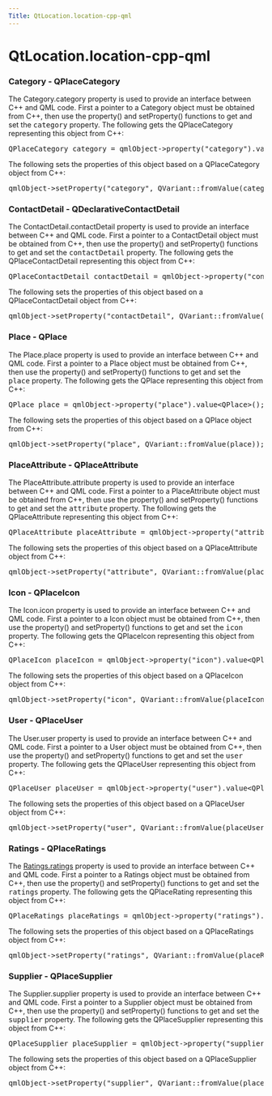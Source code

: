 ```yaml
---
Title: QtLocation.location-cpp-qml
---
```


# QtLocation.location-cpp-qml

<span class="subtitle"></span>
<!-- $$$location-cpp-qml.html-description -->
<h3>Category - QPlaceCategory</h3>
<p>The Category.category property is used to provide an interface between C++ and QML code. First a pointer to a Category object must be obtained from C++, then use the property() and setProperty() functions to get and set the <tt>category</tt> property. The following gets the QPlaceCategory representing this object from C++:</p>
<pre class="cpp"><span class="type">QPlaceCategory</span> category <span class="operator">=</span> qmlObject<span class="operator">-</span><span class="operator">&gt;</span>property(<span class="string">&quot;category&quot;</span>)<span class="operator">.</span>value<span class="operator">&lt;</span><span class="type">QPlaceCategory</span><span class="operator">&gt;</span>();</pre>
<p>The following sets the properties of this object based on a QPlaceCategory object from C++:</p>
<pre class="cpp">qmlObject<span class="operator">-</span><span class="operator">&gt;</span>setProperty(<span class="string">&quot;category&quot;</span><span class="operator">,</span> <span class="type">QVariant</span><span class="operator">::</span>fromValue(category));</pre>
<h3>ContactDetail - QDeclarativeContactDetail</h3>
<p>The ContactDetail.contactDetail property is used to provide an interface between C++ and QML code. First a pointer to a ContactDetail object must be obtained from C++, then use the property() and setProperty() functions to get and set the <tt>contactDetail</tt> property. The following gets the QPlaceContactDetail representing this object from C++:</p>
<pre class="cpp"><span class="type">QPlaceContactDetail</span> contactDetail <span class="operator">=</span> qmlObject<span class="operator">-</span><span class="operator">&gt;</span>property(<span class="string">&quot;contactDetail&quot;</span>)<span class="operator">.</span>value<span class="operator">&lt;</span><span class="type">QPlaceContactDetail</span><span class="operator">&gt;</span>();</pre>
<p>The following sets the properties of this object based on a QPlaceContactDetail object from C++:</p>
<pre class="cpp">qmlObject<span class="operator">-</span><span class="operator">&gt;</span>setProperty(<span class="string">&quot;contactDetail&quot;</span><span class="operator">,</span> <span class="type">QVariant</span><span class="operator">::</span>fromValue(contactDetail));</pre>
<h3>Place - QPlace</h3>
<p>The Place.place property is used to provide an interface between C++ and QML code. First a pointer to a Place object must be obtained from C++, then use the property() and setProperty() functions to get and set the <tt>place</tt> property. The following gets the QPlace representing this object from C++:</p>
<pre class="cpp"><span class="type">QPlace</span> place <span class="operator">=</span> qmlObject<span class="operator">-</span><span class="operator">&gt;</span>property(<span class="string">&quot;place&quot;</span>)<span class="operator">.</span>value<span class="operator">&lt;</span><span class="type">QPlace</span><span class="operator">&gt;</span>();</pre>
<p>The following sets the properties of this object based on a QPlace object from C++:</p>
<pre class="cpp">qmlObject<span class="operator">-</span><span class="operator">&gt;</span>setProperty(<span class="string">&quot;place&quot;</span><span class="operator">,</span> <span class="type">QVariant</span><span class="operator">::</span>fromValue(place));</pre>
<h3>PlaceAttribute - QPlaceAttribute</h3>
<p>The PlaceAttribute.attribute property is used to provide an interface between C++ and QML code. First a pointer to a PlaceAttribute object must be obtained from C++, then use the property() and setProperty() functions to get and set the <tt>attribute</tt> property. The following gets the QPlaceAttribute representing this object from C++:</p>
<pre class="cpp"><span class="type">QPlaceAttribute</span> placeAttribute <span class="operator">=</span> qmlObject<span class="operator">-</span><span class="operator">&gt;</span>property(<span class="string">&quot;attribute&quot;</span>)<span class="operator">.</span>value<span class="operator">&lt;</span><span class="type">QPlaceAttribute</span><span class="operator">&gt;</span>();</pre>
<p>The following sets the properties of this object based on a QPlaceAttribute object from C++:</p>
<pre class="cpp">qmlObject<span class="operator">-</span><span class="operator">&gt;</span>setProperty(<span class="string">&quot;attribute&quot;</span><span class="operator">,</span> <span class="type">QVariant</span><span class="operator">::</span>fromValue(placeAttribute));</pre>
<h3>Icon - QPlaceIcon</h3>
<p>The Icon.icon property is used to provide an interface between C++ and QML code. First a pointer to a Icon object must be obtained from C++, then use the property() and setProperty() functions to get and set the <tt>icon</tt> property. The following gets the QPlaceIcon representing this object from C++:</p>
<pre class="cpp"><span class="type">QPlaceIcon</span> placeIcon <span class="operator">=</span> qmlObject<span class="operator">-</span><span class="operator">&gt;</span>property(<span class="string">&quot;icon&quot;</span>)<span class="operator">.</span>value<span class="operator">&lt;</span><span class="type">QPlaceIcon</span><span class="operator">&gt;</span>();</pre>
<p>The following sets the properties of this object based on a QPlaceIcon object from C++:</p>
<pre class="cpp">qmlObject<span class="operator">-</span><span class="operator">&gt;</span>setProperty(<span class="string">&quot;icon&quot;</span><span class="operator">,</span> <span class="type">QVariant</span><span class="operator">::</span>fromValue(placeIcon));</pre>
<h3>User - QPlaceUser</h3>
<p>The User.user property is used to provide an interface between C++ and QML code. First a pointer to a User object must be obtained from C++, then use the property() and setProperty() functions to get and set the <tt>user</tt> property. The following gets the QPlaceUser representing this object from C++:</p>
<pre class="cpp"><span class="type">QPlaceUser</span> placeUser <span class="operator">=</span> qmlObject<span class="operator">-</span><span class="operator">&gt;</span>property(<span class="string">&quot;user&quot;</span>)<span class="operator">.</span>value<span class="operator">&lt;</span><span class="type">QPlaceUser</span><span class="operator">&gt;</span>();</pre>
<p>The following sets the properties of this object based on a QPlaceUser object from C++:</p>
<pre class="cpp">qmlObject<span class="operator">-</span><span class="operator">&gt;</span>setProperty(<span class="string">&quot;user&quot;</span><span class="operator">,</span> <span class="type">QVariant</span><span class="operator">::</span>fromValue(placeUser));</pre>
<h3>Ratings - QPlaceRatings</h3>
<p>The <a href="QtLocation.Ratings.md#ratings-prop">Ratings.ratings</a> property is used to provide an interface between C++ and QML code. First a pointer to a Ratings object must be obtained from C++, then use the property() and setProperty() functions to get and set the <tt>ratings</tt> property. The following gets the QPlaceRating representing this object from C++:</p>
<pre class="cpp"><span class="type">QPlaceRatings</span> placeRatings <span class="operator">=</span> qmlObject<span class="operator">-</span><span class="operator">&gt;</span>property(<span class="string">&quot;ratings&quot;</span>)<span class="operator">.</span>value<span class="operator">&lt;</span><span class="type">QPlaceRatings</span><span class="operator">&gt;</span>();</pre>
<p>The following sets the properties of this object based on a QPlaceRatings object from C++:</p>
<pre class="cpp">qmlObject<span class="operator">-</span><span class="operator">&gt;</span>setProperty(<span class="string">&quot;ratings&quot;</span><span class="operator">,</span> <span class="type">QVariant</span><span class="operator">::</span>fromValue(placeRatings));</pre>
<h3>Supplier - QPlaceSupplier</h3>
<p>The Supplier.supplier property is used to provide an interface between C++ and QML code. First a pointer to a Supplier object must be obtained from C++, then use the property() and setProperty() functions to get and set the <tt>supplier</tt> property. The following gets the QPlaceSupplier representing this object from C++:</p>
<pre class="cpp"><span class="type">QPlaceSupplier</span> placeSupplier <span class="operator">=</span> qmlObject<span class="operator">-</span><span class="operator">&gt;</span>property(<span class="string">&quot;supplier&quot;</span>)<span class="operator">.</span>value<span class="operator">&lt;</span><span class="type">QPlaceSupplier</span><span class="operator">&gt;</span>();</pre>
<p>The following sets the properties of this object based on a QPlaceSupplier object from C++:</p>
<pre class="cpp">qmlObject<span class="operator">-</span><span class="operator">&gt;</span>setProperty(<span class="string">&quot;supplier&quot;</span><span class="operator">,</span> <span class="type">QVariant</span><span class="operator">::</span>fromValue(placeSupplier));</pre>
<!-- @@@location-cpp-qml.html -->
